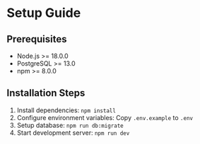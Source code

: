 # Setup Guide

## Prerequisites

- Node.js >= 18.0.0
- PostgreSQL >= 13.0
- npm >= 8.0.0

## Installation Steps

1. Install dependencies: `npm install`
2. Configure environment variables: Copy `.env.example` to `.env`
3. Setup database: `npm run db:migrate`
4. Start development server: `npm run dev`